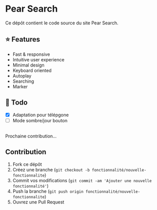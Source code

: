# Pear Search

Ce dépôt contient le code source du site Pear Search.

## ⭐ Features

- Fast & responsive
- Intuitive user experience
- Minimal design
- Keyboard oriented
- Autoplay
- Searching
- Marker


<!-- ## 🚩 Marker

To add a marker, press `CTRL+M`. The marker will appear on the seekbar which can be useful to highlight or mark favourite parts.
To clear all markers, press `CTRL+C`. The markers will automatically show up when playing songs.
-->

## 📝 Todo

- [x] Adaptation pour télépgone
- [ ] Mode sombre/jour bouton
<br>
Prochaine contribution...

## Contribution

1. Fork ce dépôt
2. Créez une branche (`git checkout -b fonctionnalité/nouvelle-fonctionnalite`)
3. Commit vos modifications (`git commit -am 'Ajouter une nouvelle fonctionnalité'`)
4. Push la branche (`git push origin fonctionnalité/nouvelle-fonctionnalite`)
5. Ouvrez une Pull Request
